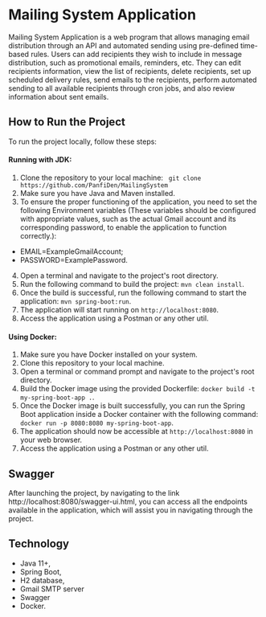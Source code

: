 # Mailing System Application
Mailing System Application is a web program that allows managing email distribution through an API and 
automated sending using pre-defined time-based rules. Users can add recipients they wish to include 
in message distribution, such as promotional emails, reminders, etc. They can edit recipients information, 
view the list of recipients, delete recipients, set up scheduled delivery rules, send emails to the recipients, 
perform automated sending to all available recipients through cron jobs, and also review information about sent emails.

## How to Run the Project

To run the project locally, follow these steps:

#### Running with JDK:

1. Clone the repository to your local machine: ``` git clone https://github.com/PanfiDen/MailingSystem```
2. Make sure you have Java and Maven installed.
3. To ensure the proper functioning of the application, you need to set the following Environment variables
   (These variables should be configured with appropriate values, such as the actual Gmail account and 
    its corresponding password, to enable the application to function correctly.):
- EMAIL=ExampleGmailAccount;
- PASSWORD=ExamplePassword.
4. Open a terminal and navigate to the project's root directory.
5. Run the following command to build the project: `mvn clean install`.
6. Once the build is successful, run the following command to start the application: `mvn spring-boot:run`.
7. The application will start running on `http://localhost:8080`.
8. Access the application using a Postman or any other util.

#### Using Docker:

1. Make sure you have Docker installed on your system.
2. Clone this repository to your local machine.
3. Open a terminal or command prompt and navigate to the project's root directory.
4. Build the Docker image using the provided Dockerfile: `docker build -t my-spring-boot-app .`.
5. Once the Docker image is built successfully, you can run the Spring Boot application inside 
   a Docker container with the following command: `docker run -p 8080:8080 my-spring-boot-app`.
6. The application should now be accessible at `http://localhost:8080` in your web browser.
7. Access the application using a Postman or any other util.

## Swagger
After launching the project, by navigating to the link http://localhost:8080/swagger-ui.html, you can access all 
the endpoints available in the application, which will assist you in navigating through the project.

## Technology
- Java 11+, 
- Spring Boot, 
- H2 database, 
- Gmail SMTP server
- Swagger
- Docker.
